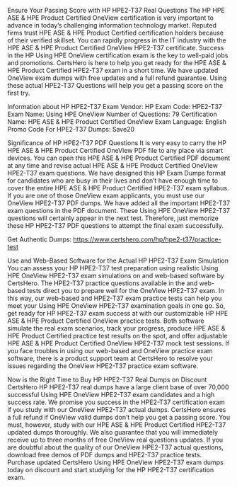 Ensure Your Passing Score with HP HPE2-T37 Real Questions
The HP HPE ASE & HPE Product Certified OneView certification is very important to advance in today’s challenging information technology market. Reputed firms trust HPE ASE & HPE Product Certified certification holders because of their verified skillset. You can rapidly progress in the IT industry with the HPE ASE & HPE Product Certified OneView HPE2-T37 certificate. Success in the HP Using HPE OneView certification exam is the key to well-paid jobs and promotions. CertsHero is here to help you get ready for the HPE ASE & HPE Product Certified HPE2-T37 exam in a short time. We have updated OneView exam dumps with free updates and a full refund guarantee. Using these actual HPE2-T37 Questions will help you get a passing score on the first try.

Information about HP HPE2-T37 Exam
Vendor: HP
Exam Code: HPE2-T37
Exam Name: Using HPE OneView
Number of Questions: 79
Certification Name: HPE ASE & HPE Product Certified OneView
Exam Language: English
Promo Code For HPE2-T37 Dumps: Save20


Significance of HP HPE2-T37 PDF Questions
It is very easy to carry the HP HPE ASE & HPE Product Certified OneView PDF file to any place via smart devices. You can open this HPE ASE & HPE Product Certified PDF document at any time and revise actual HPE ASE & HPE Product Certified OneView HPE2-T37 exam questions. We have designed this HP Exam Dumps format for candidates who are busy in their lives and don’t have enough time to cover the entire HPE ASE & HPE Product Certified HPE2-T37 exam syllabus. If you are one of those OneView exam applicants, you must use our OneView HPE2-T37 PDF dumps. We have added all the important HPE2-T37 exam questions in the PDF document. These Using HPE OneView HPE2-T37 questions will certainly appear in the next test. Therefore, just memorize these HP HPE2-T37 PDF questions to attempt the final exam successfully.

Get Authentic Dumps: https://www.certshero.com/hp/hpe2-t37/practice-test

Use and Web-Based Software for the Actual HP HPE2-T37 Exam Simulation
You can assess your HP HPE2-T37 test preparation using realistic Using HPE OneView HPE2-T37 exam simulations on and web-based software by CertsHero. The HPE2-T37 practice questions available in the and web-based tests direct you to prepare well for the OneView HPE2-T37 exam. In this way, our web-based and HPE2-T37 exam practice tests can help you meet your Using HPE OneView HPE2-T37 examination goals in one go. So, get ready for HP HPE2-T37 exam success at with our customizable HP HPE ASE & HPE Product Certified OneView practice tests. Both software simulate the real exam scenarios, track your progress, produce HPE ASE & HPE Product Certified practice test results on the spot, and offer adjustable HPE ASE & HPE Product Certified OneView HPE2-T37 mock test sessions. If you face troubles in using our web-based and OneView practice exam software, there is a product support team at CertsHero to resolve your issues regarding the OneView HPE2-T37 practice exam software.



Now is the Right Time to Buy HP HPE2-T37 Real Dumps on Discount
CertsHero HP HPE2-T37 real dumps have a large client base of over 70,000 successful Using HPE OneView HPE2-T37 exam candidates and a high success rate. We promise you success in the HPE2-T37 certification exam if you study with our OneView HPE2-T37 actual dumps. CertsHero ensures a full refund if OneView valid dumps don’t help you get a passing score. You must, however, study with our HPE ASE & HPE Product Certified HPE2-T37 updated dumps thoroughly. We also guarantee that you will immediately receive up to three months of free OneView real questions updates. If you are doubtful about the quality of our OneView HPE2-T37 actual questions, download free demos of PDF dumps and HPE2-T37 practice tests. Purchase updated CertsHero Using HPE OneView HPE2-T37 exam dumps today on discount and start studying for the HP HPE2-T37 certification exam.
